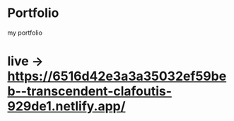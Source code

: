 # Portfolio
my portfolio
# live -> https://6516d42e3a3a35032ef59beb--transcendent-clafoutis-929de1.netlify.app/
